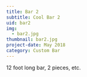```yaml
---
title: Bar 2
subtitle: Cool Bar 2
uid: bar2
img:
  - bar2.jpg
thumbnail: bar2.jpg
project-date: May 2018
category: Custom Bar
---
```

12 foot long bar, 2 pieces, etc.

